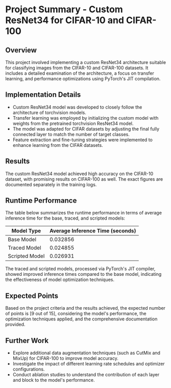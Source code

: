 # Project Summary - Custom ResNet34 for CIFAR-10 and CIFAR-100

## Overview
This project involved implementing a custom ResNet34 architecture suitable for classifying images from the CIFAR-10 and CIFAR-100 datasets. It includes a detailed examination of the architecture, a focus on transfer learning, and performance optimizations using PyTorch's JIT compilation.

## Implementation Details
- Custom ResNet34 model was developed to closely follow the architecture of torchvision models.
- Transfer learning was employed by initializing the custom model with weights from the pretrained torchvision ResNet34 model.
- The model was adapted for CIFAR datasets by adjusting the final fully connected layer to match the number of target classes.
- Feature extraction and fine-tuning strategies were implemented to enhance learning from the CIFAR datasets.

## Results
The custom ResNet34 model achieved high accuracy on the CIFAR-10 dataset, with promising results on CIFAR-100 as well. The exact figures are documented separately in the training logs.

## Runtime Performance
The table below summarizes the runtime performance in terms of average inference time for the base, traced, and scripted models:

| Model Type    | Average Inference Time (seconds) |
|---------------|----------------------------------|
| Base Model    | 0.032856                         |
| Traced Model  | 0.024855                         |
| Scripted Model| 0.026931                         |

The traced and scripted models, processed via PyTorch's JIT compiler, showed improved inference times compared to the base model, indicating the effectiveness of model optimization techniques.

## Expected Points
Based on the project criteria and the results achieved, the expected number of points is [9 out of 15], considering the model's performance, the optimization techniques applied, and the comprehensive documentation provided.

## Further Work
- Explore additional data augmentation techniques (such as CutMix and MixUp) for CIFAR-100 to improve model accuracy.
- Investigate the impact of different learning rate schedules and optimizer configurations.
- Conduct ablation studies to understand the contribution of each layer and block to the model's performance.

